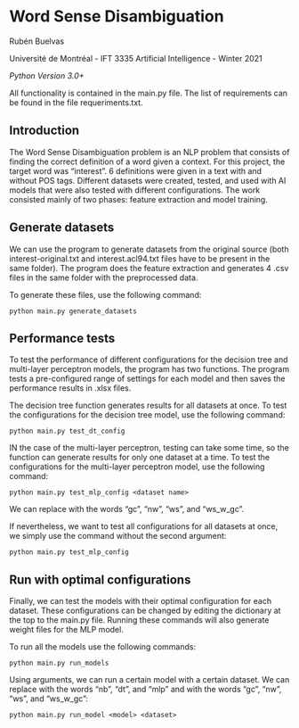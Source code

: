 Word Sense Disambiguation
==============

Rubén Buelvas

Université de Montréal - IFT 3335 Artificial Intelligence - Winter 2021

*Python Version 3.0+*

All functionality is contained in the main.py file. The list of requirements can be found in the file requeriments.txt.

Introduction
----------------------------

The Word Sense Disambiguation problem is an NLP problem that consists of finding the correct definition of a word given a context. For this project, the target word was “interest”. 6 definitions were given in a text with and without POS tags. Different datasets were created, tested, and used with AI models that were also tested with different configurations. The work consisted mainly of two phases: feature extraction and model training.

Generate datasets
----------------------------

We can use the program to generate datasets from the original source (both interest-original.txt and interest.acl94.txt files have to be present in the same folder). The program does the feature extraction and generates 4 .csv files in the same folder with the preprocessed data.

To generate these files, use the following command: 

	python main.py generate_datasets


Performance tests
----------------------------------

To test the performance of different configurations for the decision tree and multi-layer perceptron models, the program has two functions. The program tests a pre-configured range of settings for each model and then saves the performance results in .xlsx files. 

The decision tree function generates results for all datasets at once. To test the configurations for the decision tree model, use the following command:

	python main.py test_dt_config

IN the case of the multi-layer perceptron, testing can take some time, so the function can generate results for only one dataset at a time.  To test the configurations for the multi-layer perceptron model, use the following command:

	python main.py test_mlp_config <dataset name>

We can replace <dataset> with the words “gc”, “nw”, “ws”, and “ws_w_gc”.
  
If nevertheless, we want to test all configurations for all datasets at once, we simply use the command without the second argument:

	python main.py test_mlp_config


Run with optimal configurations
----------------------------------

Finally, we can test the models with their optimal configuration for each dataset. These configurations can be changed by editing the dictionary at the top to the main.py file. Running these commands will also generate weight files for the MLP model.

To run all the models use the following commands:

	python main.py run_models

Using arguments, we can run a certain model with a certain dataset. We can replace <model> with the words “nb”, “dt”, and “mlp” and <dataset> with the words “gc”, “nw”, “ws”, and “ws_w_gc”:

	python main.py run_model <model> <dataset>
  

